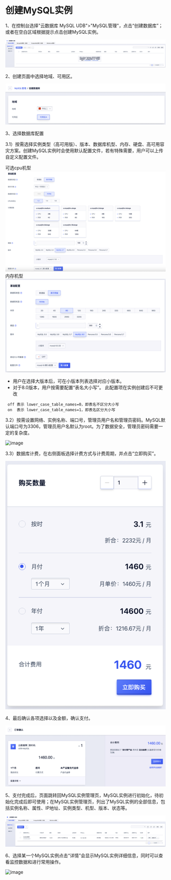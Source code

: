# 创建MySQL实例

1、在控制台选择"云数据库 MySQL UDB"\>"MySQL管理"，点击“创建数据库”；或者在空白区域根据提示点击创建MySQL实例。

![image](/images/quick/createMySQL2023.1.png)

2、创建页面中选择地域、可用区。

![image](/images/quick/createMySQLRegion2023.png)

3、选择数据库配置

3.1）按需选择实例类型（高可用版）、版本、数据库机型、内存、硬盘、高可用容灾方案。创建MySQL实例时会使用默认配置文件，若有特殊需要，用户可以上传自定义配置文件。

可选cpu机型
![image](/images/quick/createMySQLConf2024.png)
内存机型
![image](/images/quick/createMySQLConf2023.png)

- 用户在选择大版本后，可在小版本列表选择对应小版本。
- 对于8.0版本，用户按需要配置“表名大小写”。 此配置项在实例创建后不可更改
```
 off 表示 lower_case_table_names=0，即表名不区分大小写
 on  表示 lower_case_table_names=1，即表名区分大小写
```

3.2）按需设置网络、实例名称、端口号，管理员用户名和管理员密码。MySQL默认端口号为3306，管理员用户名默认为root。为了数据安全，管理员密码需要一定的复杂度。

![image](/images/create01.png)

3.3）数据库计费，在右侧面板选择计费方式与计费周期，并点击“立即购买”。

![image](/images/quick/createMySQLBuy2023.png)

4、最后确认各项选择以及金额，确认支付。

![image](/images/quick/createMySQLBuyConfim.png)

5、支付完成后，页面跳转回MySQL实例管理页，MySQL实例进行初始化，待初始化完成后即可使用；在MySQL实例管理页，列出了MySQL实例的全部信息，包括实例名称、属性、IP地址、实例类型、机型、版本、状态等。

![image](/images/quick/createMySQLList2023.png)

6、选择某一个MySQL实例点击“详情”会显示MySQL实例详细信息，同时可以查看监控数据和进行常用操作。

![image](/images/mysql-v4-008.png)
